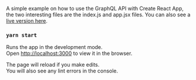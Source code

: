 A simple example on how to use the GraphQL API with Create React App, the two interesting files are the index.js and app.jsx files. You can also see a [live version here](https://graphcountries-example-cra.netlify.app).

### `yarn start`

Runs the app in the development mode.<br />
Open [http://localhost:3000](http://localhost:3000) to view it in the browser.

The page will reload if you make edits.<br />
You will also see any lint errors in the console.

